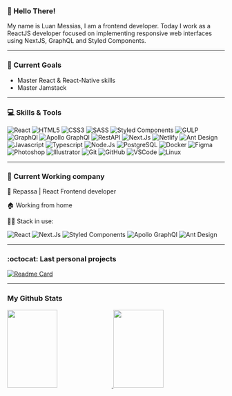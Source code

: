 
### 👋 Hello There!
My name is Luan Messias, I am a frontend developer. Today I work as a ReactJS developer focused on implementing responsive web interfaces using NextJS, GraphQL and Styled Components.

---
### 🚀 Current Goals
- Master React & React-Native skills
- Master Jamstack



---
### 💻  Skills & Tools

![React](https://img.shields.io/badge/React-61DAFB?style=flat-square&logo=React&logoColor=black)
![HTML5](https://img.shields.io/badge/HTML5-E34F26?style=flat-square&logo=HTML5&logoColor=white)
![CSS3](https://img.shields.io/badge/CSS3-1572B6?style=flat-square&logo=CSS3&logoColor=white)
![SASS](https://img.shields.io/badge/SASS-CC6699?style=flat-square&logo=SASS&logoColor=white)
![Styled Components](https://img.shields.io/badge/Styled_Components-CC6699?style=flat-square&logo=styled-components&logoColor=white)
![GULP](https://img.shields.io/badge/Gulp-DB7093?style=flat-square&logo=GULP&logoColor=white)
![GraphQl](https://img.shields.io/badge/GraphQL-E10098?style=flat-square&logo=GraphQL&logoColor=white)
![Apollo GraphQl](https://img.shields.io/badge/Apollo_GraphQL-311C87?style=flat-square&logo=apollo-graphql&logoColor=white)
![RestAPI](https://img.shields.io/badge/Rest_API-637984?style=flat-square&logo=gear&logoColor=white)
![Next.Js](https://img.shields.io/badge/Next.Js-000000?style=flat-square&logo=Next.Js&logoColor=white)
![Netlify](https://img.shields.io/badge/Netlify-00C7B7?style=flat-square&logo=Netlify&logoColor=white)
![Ant Design](https://img.shields.io/badge/Ant_Design-0170FE?style=flat-square&logo=Ant-Design&logoColor=white)
![Javascript](https://img.shields.io/badge/Javascript-F7DF1E?style=flat-square&logo=javascript&logoColor=black)
![Typescript](https://img.shields.io/badge/Typescript-3178C6?style=flat-square&logo=typescript&logoColor=white)
![Node.Js](https://img.shields.io/badge/Node.Js-339933?style=flat-square&logo=Node.Js&logoColor=white)
![PostgreSQL](https://img.shields.io/badge/PostgreSQL-336791?style=flat-square&logo=PostgreSQL&logoColor=white)
![Docker](https://img.shields.io/badge/Docker-2496ED?style=flat-square&logo=Docker&logoColor=white)
![Figma](https://img.shields.io/badge/Figma-F24E1E?style=flat-square&logo=Figma&logoColor=white)
![Photoshop](https://img.shields.io/badge/Photoshop-31A8FF?style=flat-square&logo=Adobe-Photoshop&logoColor=white)
![Illustrator](https://img.shields.io/badge/Illustrator-FF9A00?style=flat-square&logo=Adobe-Illustrator&logoColor=white)
![Git](https://img.shields.io/badge/Git-F05032?style=flat-square&logo=Git&logoColor=white)
![GitHub](https://img.shields.io/badge/Github-181717?style=flat-square&logo=Github&logoColor=white)
![VSCode](https://img.shields.io/badge/VSCode-007ACC?style=flat-square&logo=visual-studio-code&logoColor=white)
![Linux](https://img.shields.io/badge/Linux-FCC624?style=flat-square&logo=linux&logoColor=black)

---
### :office: Current Working company
:office: Repassa | React Frontend developer

:house: Working from home

:man_technologist: Stack in use:

![React](https://img.shields.io/badge/React-61DAFB?style=flat-square&logo=React&logoColor=black)
![Next.Js](https://img.shields.io/badge/Next.Js-000000?style=flat-square&logo=Next.Js&logoColor=white)
![Styled Components](https://img.shields.io/badge/Styled_Components-CC6699?style=flat-square&logo=styled-components&logoColor=white)
![Apollo GraphQl](https://img.shields.io/badge/Apollo_GraphQL-311C87?style=flat-square&logo=apollo-graphql&logoColor=white)
![Ant Design](https://img.shields.io/badge/Ant_Design-0170FE?style=flat-square&logo=Ant-Design&logoColor=white)



---
### :octocat: Last personal projects
[![Readme Card](https://media4.giphy.com/media/rGdkEEGeGS7pHordDg/giphy.gif)](https://github.com/luanmessias/valorant-game-interface)


---
### My Github Stats

<!--
[![GitHub stats](https://github-readme-stats.vercel.app/api?username=luanmessias&count_private=true&show_icons=true&theme=algolia&&include_all_commits=true)](https://github.com/luanmessias/github-readme-stats-1)
[![Top Langs](https://github-readme-stats.vercel.app/api/top-langs/?username=luanmessias&hide=html,css,javascript)](https://github.com/luanmessias/github-readme-stats-1)-->

<p align="left">
  <a href="https://github.com/luanmessias">
    <img height="180em" width="48%" src="https://github-readme-stats.vercel.app/api?username=luanmessias&count_private=true&show_icons=true&theme=graywhite&&include_all_commits=true"/>
    <img height="180em" width="48%" src="https://github-readme-stats-eight-theta.vercel.app/api/top-langs/?username=luanmessias&hide=css,hack,java,html&layout=compact&langs_count=8&theme=graywhite"/>
  </a>
</p>




